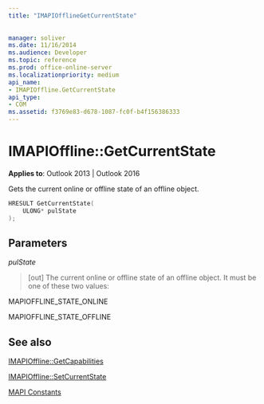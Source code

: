 ```yaml
---
title: "IMAPIOfflineGetCurrentState"
 
 
manager: soliver
ms.date: 11/16/2014
ms.audience: Developer
ms.topic: reference
ms.prod: office-online-server
ms.localizationpriority: medium
api_name:
- IMAPIOffline.GetCurrentState
api_type:
- COM
ms.assetid: f3769e83-d678-1087-fc0f-b4f156386333
---
```


# IMAPIOffline::GetCurrentState

  
  
**Applies to**: Outlook 2013 | Outlook 2016 
  
Gets the current online or offline state of an offline object.
  
```cpp
HRESULT GetCurrentState( 
    ULONG* pulState 
);
```

## Parameters

 _pulState_
  
> [out] The current online or offline state of an offline object. It must be one of these two values:
    
MAPIOFFLINE_STATE_ONLINE
  
> 
    
MAPIOFFLINE_STATE_OFFLINE
  
> 
    
## See also



[IMAPIOffline::GetCapabilities](imapioffline-getcapabilities.md)
  
[IMAPIOffline::SetCurrentState](imapioffline-setcurrentstate.md)


[MAPI Constants](mapi-constants.md)

